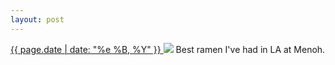 ```yaml
---
layout: post
---
```


<p>
  <a href="/273">
    <time>{{ page.date | date: "%e %B, %Y" }}</time>
  </a>
  <a href="/273"><img src="{{ site.assets_url }}/273.jpg"/></a>
  <span>Best ramen I've had in LA at Menoh.</span>
</p>
